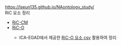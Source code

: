 

<a href="https://lseun135.github.io/NAontology_study/">https://lseun135.github.io/NAontology_study/</a>
<br>
RiC 요소 정리
<ul><li><a href="https://www.notion.so/1784183a63dc807fbd58ecfdafd1225d?v=1784183a63dc8044ba19000c0911e211&source=copy_link">RiC-CM</a></li>
  <li><a href="https://www.notion.so/1874183a63dc803a9f85e81012cf32cc?v=1874183a63dc80ceb73c000c1c3457ca&source=copy_link">RiC-O</a></li>
  <ul><li>ICA-EGAD에서 제공한 <a href="https://github.com/ICA-EGAD/RiC-O/tree/master/ontology/current-version/CSV_lists_of_components">RiC-O 요소 csv</a> 활용하여 정리</li></ul>
</ul>
